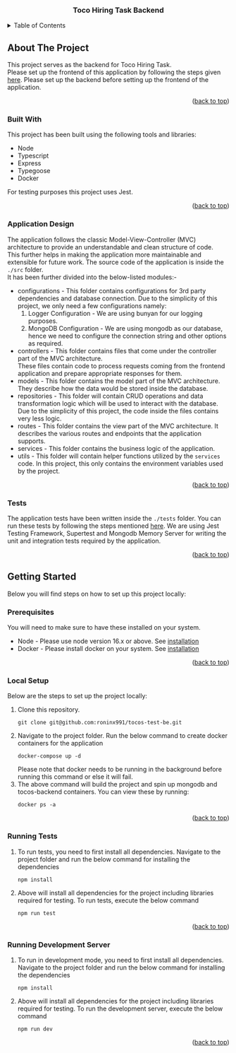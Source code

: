 <a name="readme-top"></a>

<!-- PROJECT LOGO -->
<br />
<div align="center">
  <h3 align="center">Toco Hiring Task Backend</h3>
</div>
<!-- TABLE OF CONTENTS -->
<p>
   <details>
     <summary>Table of Contents</summary>
     <ol>
       <li>
         <a href="#about-the-project">About The Project</a>
         <ul>
           <li><a href="#built-with">Built With</a></li>
           <li><a href="#application-design">Application Design</a></li>
           <li><a href="#tests">Tests</a></li>
         </ul>
       </li>
       <li>
         <a href="#getting-started">Getting Started</a>
         <ul>
           <li><a href="#prerequisites">Prerequisites</a></li>
           <li><a href="#local-setup">Local Setup</a></li>
           <li><a href="#running-tests">Running Tests</a></li>
           <li><a href="#running-dev-server">Running Development Server</a></li>
         </ul>
       </li>
     </ol>
   </details>
</p>



<!-- ABOUT THE PROJECT -->
## About The Project

This project serves as the backend for Toco Hiring Task. <br/>
Please set up the frontend of this application by following the steps given [here](https://github.com/roninx991/tocos-test-fe/tree/master#readme).
Please set up the backend before setting up the frontend of the application.

<p align="right">(<a href="#readme-top">back to top</a>)</p>


### Built With <a name="built-with"></a>

This project has been built using the following tools and libraries:
* Node
* Typescript
* Express
* Typegoose
* Docker

For testing purposes this project uses Jest.

<p align="right">(<a href="#readme-top">back to top</a>)</p>

### Application Design <a name="application-design"></a>

The application follows the classic Model-View-Controller (MVC) architecture to provide an understandable and clean structure of code. <br/>
This further helps in making the application more maintainable and extensible for future work. The source code of the application is inside the `./src` folder. </br>
It has been further divided into the below-listed modules:-
* configurations - This folder contains configurations for 3rd party dependencies and database connection. Due to the simplicity of this project, we only need a few configurations namely:<br/>
  1. Logger Configuration - We are using bunyan for our logging purposes.
  2. MongoDB Configuration - We are using mongodb as our database, hence we need to configure the connection string and other options as required.
* controllers - This folder contains files that come under the controller part of the MVC architecture. <br/>
These files contain code to process requests coming from the frontend application and prepare appropriate responses for them.
* models - This folder contains the model part of the MVC architecture. They describe how the data would be stored inside the database.
* repositories - This folder will contain CRUD operations and data transformation logic which will be used to interact with the database. <br/>
Due to the simplicity of this project, the code inside the files contains very less logic.
* routes - This folder contains the view part of the MVC architecture. It describes the various routes and endpoints that the application supports.
* services - This folder contains the business logic of the application.
* utils - This folder will contain helper functions utilized by the `services` code. In this project, this only contains the environment variables used by the project.
  
<p align="right">(<a href="#readme-top">back to top</a>)</p>

### Tests <a name="tests"></a>

The application tests have been written inside the `./tests` folder. You can run these tests by following the steps mentioned [here](#running-tests).
We are using Jest Testing Framework, Supertest and Mongodb Memory Server for writing the unit and integration tests required by the application.

<p align="right">(<a href="#readme-top">back to top</a>)</p>

<!-- GETTING STARTED -->
## Getting Started <a name="getting-started"></a>

Below you will find steps on how to set up this project locally:

### Prerequisites <a name="prerequisites"></a>

You will need to make sure to have these installed on your system.
* Node - Please use node version 16.x or above. See [installation](https://nodejs.org/en/download)
* Docker - Please install docker on your system. See [installation](https://www.docker.com/)

<p align="right">(<a href="#readme-top">back to top</a>)</p>

### Local Setup <a name="local-setup"></a>

Below are the steps to set up the project locally:

1. Clone this repository.
    ```
    git clone git@github.com:roninx991/tocos-test-be.git
    ```
2. Navigate to the project folder. Run the below command to create docker containers for the application
   ```
   docker-compose up -d
   ```
   Please note that docker needs to be running in the background before running this command or else it will fail.
3. The above command will build the project and spin up mongodb and tocos-backend containers. You can view these by running:
   ```
   docker ps -a
   ```

<p align="right">(<a href="#readme-top">back to top</a>)</p>

### Running Tests <a name="running-tests"></a>

1. To run tests, you need to first install all dependencies. Navigate to the project folder and run the below command for installing the dependencies
   ```
   npm install
   ```
2. Above will install all dependencies for the project including libraries required for testing. To run tests, execute the below command
   ```
   npm run test
   ```
   
<p align="right">(<a href="#readme-top">back to top</a>)</p>

### Running Development Server <a name="running-dev-server"></a>

1. To run in development mode, you need to first install all dependencies. Navigate to the project folder and run the below command for installing the dependencies
   ```
   npm install
   ```
2. Above will install all dependencies for the project including libraries required for testing. To run the development server, execute the below command
   ```
   npm run dev
   ```
<p align="right">(<a href="#readme-top">back to top</a>)</p>
